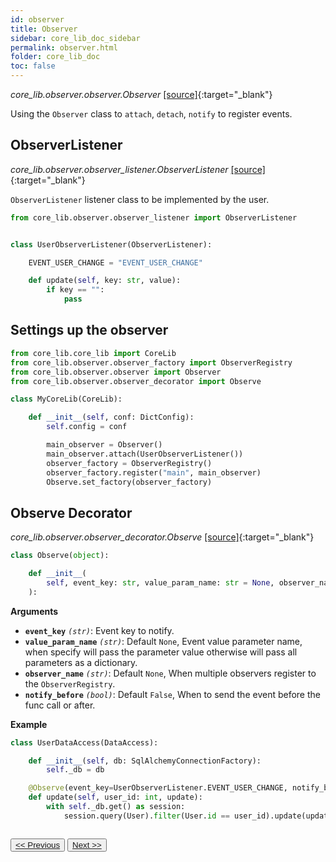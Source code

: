 ```yaml
---
id: observer
title: Observer
sidebar: core_lib_doc_sidebar
permalink: observer.html
folder: core_lib_doc
toc: false
---
```


*core_lib.observer.observer.Observer* [[source]](https://github.com/shay-te/core-lib/blob/master/core_lib/observer/observer.py#L10){:target="_blank"}

Using the `Observer` class to `attach`, `detach`, `notify` to register events. 

## ObserverListener

*core_lib.observer.observer_listener.ObserverListener* [[source]](https://github.com/shay-te/core-lib/blob/master/core_lib/observer/observer_listener.py#L4){:target="_blank"}


`ObserverListener` listener class to be implemented by the user. 

```python
from core_lib.observer.observer_listener import ObserverListener


class UserObserverListener(ObserverListener):

    EVENT_USER_CHANGE = "EVENT_USER_CHANGE"

    def update(self, key: str, value):
        if key == "":
            pass
```


## Settings up the observer

```python
from core_lib.core_lib import CoreLib
from core_lib.observer.observer_factory import ObserverRegistry
from core_lib.observer.observer import Observer
from core_lib.observer.observer_decorator import Observe

class MyCoreLib(CoreLib):

    def __init__(self, conf: DictConfig):
        self.config = conf

        main_observer = Observer()
        main_observer.attach(UserObserverListener())
        observer_factory = ObserverRegistry()
        observer_factory.register("main", main_observer)
        Observe.set_factory(observer_factory)
```


## Observe Decorator

*core_lib.observer.observer_decorator.Observe* [[source]](https://github.com/shay-te/core-lib/blob/master/core_lib/observer/observer_decorator.py#L7){:target="_blank"}


```python
class Observe(object):

    def __init__(
        self, event_key: str, value_param_name: str = None, observer_name: str = None, notify_before: bool = False
    ):
```

**Arguments**

- **`event_key`** *`(str)`*: Event key to notify.
- **`value_param_name`** *`(str)`*: Default `None`, Event value parameter name, when specify will pass the parameter value otherwise will pass all parameters as a dictionary.
- **`observer_name`** *`(str)`*: Default `None`, When multiple observers register to the `ObserverRegistry`.
- **`notify_before`** *`(bool)`*: Default `False`, When to send the event before the func call or after.

**Example**

```python
class UserDataAccess(DataAccess):

    def __init__(self, db: SqlAlchemyConnectionFactory):
        self._db = db

    @Observe(event_key=UserObserverListener.EVENT_USER_CHANGE, notify_before=False)
    def update(self, user_id: int, update):
        with self._db.get() as session:
            session.query(User).filter(User.id == user_id).update(update)

```

<div style="margin-top:2em">
    <button class="pagePrevious-btn"><a href="/test_core_lib.html"><< Previous</a></button>
    <button class="pageNext-btn"><a href="/core_lib_listener.html">Next >></a></button>
</div>